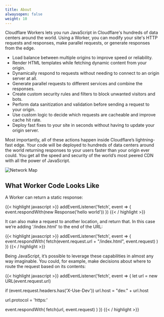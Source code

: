 ```yaml
---
title: About
alwaysopen: false
weight: 10
---
```


Cloudflare Workers lets you run JavaScript in Cloudflare's hundreds of data centers around the world.
Using a Worker, you can modify your site's HTTP requests and responses, make parallel requests, or generate responses from the edge.

* Load balance between multiple origins to improve speed or reliability.
* Render HTML templates while fetching dynamic content from your origin.
* Dynamically respond to requests without needing to connect to an origin server at all.
* Generate parallel requests to different services and combine the responses.
* Create custom security rules and filters to block unwanted visitors and bots.
* Perform data sanitization and validation before sending a request to your origin.
* Use custom logic to decide which requests are cacheable and improve cache hit rate.
* Deploy fast fixes to your site in seconds without having to update your origin server.

Most importantly, all of these actions happen inside Cloudflare’s lightning-fast edge. Your code will be deployed to
hundreds of data centers around the world returning responses to your users faster than your origin ever could.
You get all the speed and security of the world’s most peered CDN with all the power of JavaScript.

![Network Map](/archive/static/network-map.png)

## What Worker Code Looks Like

A Worker can return a static response:

{{< highlight javascript >}}
addEventListener('fetch', event => {
  event.respondWith(new Response('hello world'))
})
{{< / highlight >}}

It can also make a request to another location, and return that. In this case we’re
adding '/index.html' to the end of the URL:

{{< highlight javascript >}}
addEventListener('fetch', event => {
  event.respondWith(
    fetch(event.request.url + "/index.html", event.request)
  )
})
{{< / highlight >}}

Being JavaScript, it’s possible to leverage these capabilities in almost any way imaginable.
You could, for example, make decisions about where to route the request based on its contents:

{{< highlight javascript >}}
addEventListener('fetch', event => {
  let url = new URL(event.request.url)

  if (event.request.headers.has('X-Use-Dev'))
    url.host = "dev." + url.host

  url.protocol = 'https:'

  event.respondWith(
    fetch(url, event.request)
  )
})
{{< / highlight >}}
